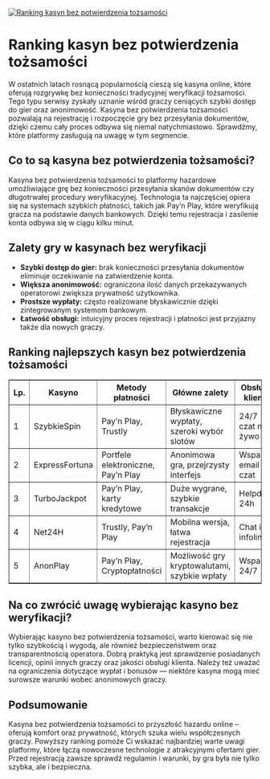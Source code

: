 [![Ranking kasyn bez potwierdzenia tożsamości](https://123-caf.pages.dev/gitsignup.png)](https://vrmoo.ru/Bt82HjjY)

<h1>Ranking kasyn bez potwierdzenia tożsamości</h1> <p>W ostatnich latach rosnącą popularnością cieszą się kasyna online, które oferują rozgrywkę bez konieczności tradycyjnej weryfikacji tożsamości. Tego typu serwisy zyskały uznanie wśród graczy ceniących szybki dostęp do gier oraz anonimowość. Kasyna bez potwierdzenia tożsamości pozwalają na rejestrację i rozpoczęcie gry bez przesyłania dokumentów, dzięki czemu cały proces odbywa się niemal natychmiastowo. Sprawdźmy, które platformy zasługują na uwagę w tym segmencie.</p>  <h2>Co to są kasyna bez potwierdzenia tożsamości?</h2> <p>Kasyna bez potwierdzenia tożsamości to platformy hazardowe umożliwiające grę bez konieczności przesyłania skanów dokumentów czy długotrwałej procedury weryfikacyjnej. Technologia ta najczęściej opiera się na systemach szybkich płatności, takich jak Pay’n Play, które weryfikują gracza na podstawie danych bankowych. Dzięki temu rejestracja i zasilenie konta odbywa się w ciągu kilku minut.</p>  <h2>Zalety gry w kasynach bez weryfikacji</h2> <ul>   <li><strong>Szybki dostęp do gier:</strong> brak konieczności przesyłania dokumentów eliminuje oczekiwanie na zatwierdzenie konta.</li>   <li><strong>Większa anonimowość:</strong> ograniczona ilość danych przekazywanych operatorowi zwiększa prywatność użytkownika.</li>   <li><strong>Prostsze wypłaty:</strong> często realizowane błyskawicznie dzięki zintegrowanym systemom bankowym.</li>   <li><strong>Łatwość obsługi:</strong> intuicyjny proces rejestracji i płatności jest przyjazny także dla nowych graczy.</li> </ul>  <h2>Ranking najlepszych kasyn bez potwierdzenia tożsamości</h2> <table border="1" cellpadding="8" cellspacing="0" style="border-collapse: collapse; width: 100%;">   <thead>     <tr>       <th>Lp.</th>       <th>Kasyno</th>       <th>Metody płatności</th>       <th>Główne zalety</th>       <th>Obsługa klienta</th>     </tr>   </thead>   <tbody>     <tr>       <td>1</td>       <td>SzybkieSpin</td>       <td>Pay’n Play, Trustly</td>       <td>Błyskawiczne wypłaty, szeroki wybór slotów</td>       <td>24/7 czat na żywo</td>     </tr>     <tr>       <td>2</td>       <td>ExpressFortuna</td>       <td>Portfele elektroniczne, Pay’n Play</td>       <td>Anonimowa gra, przejrzysty interfejs</td>       <td>Wsparcie email i czat</td>     </tr>     <tr>       <td>3</td>       <td>TurboJackpot</td>       <td>Pay’n Play, karty kredytowe</td>       <td>Duże wygrane, szybkie transakcje</td>       <td>Helpdesk 24h</td>     </tr>     <tr>       <td>4</td>       <td>Net24H</td>       <td>Trustly, Pay’n Play</td>       <td>Mobilna wersja, łatwa rejestracja</td>       <td>Chat i infolinia</td>     </tr>     <tr>       <td>5</td>       <td>AnonPlay</td>       <td>Pay’n Play, Cryptopłatności</td>       <td>Możliwość gry kryptowalutami, szybkie wpłaty</td>       <td>Wsparcie 24/7</td>     </tr>   </tbody> </table>  <h2>Na co zwrócić uwagę wybierając kasyno bez weryfikacji?</h2> <p>Wybierając kasyno bez potwierdzenia tożsamości, warto kierować się nie tylko szybkością i wygodą, ale również bezpieczeństwem oraz transparentnością operatora. Dobrą praktyką jest sprawdzenie posiadanych licencji, opinii innych graczy oraz jakości obsługi klienta. Należy też uważać na ograniczenia dotyczące wypłat i bonusów — niektóre kasyna mogą mieć surowsze warunki wobec anonimowych graczy.</p>  <h2>Podsumowanie</h2> <p>Kasyna bez potwierdzenia tożsamości to przyszłość hazardu online – oferują komfort oraz prywatność, których szuka wielu współczesnych graczy. Powyższy ranking pomoże Ci wskazać najbardziej warte uwagi platformy, które łączą nowoczesne technologie z atrakcyjnymi ofertami gier. Przed rejestracją zawsze sprawdź regulamin i warunki, by gra była nie tylko szybka, ale i bezpieczna.</p>